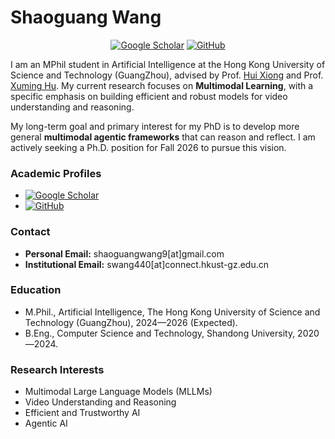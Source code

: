 <!-- 

[![senli1073](https://img.shields.io/badge/senli1073-github-blue?logo=github)](https://github.com/senli1073)

He is currently a Fellow in the Department of Earth and Planetary Sciences (EPS) at Harvard University.

#### Contact

Email: senli[at]fas.harvard.edu

#### Education
M.E., Computer Science and Technology, China University of Mining and Technology, 2022—2025.\
B.E., Data Science and Big Data Technology, China University of Mining and Technology, 2018—2022.

#### Research Interests
Deep Learning, Artificial Intelligence Seismology, Mine Microseismic.
 -->

# Shaoguang Wang


<p align="center" class="social-badges">
  <a href="https://scholar.google.com/citations?hl=en&user=WBhTMFAAAAAJ"><img alt="Google Scholar" src="https://img.shields.io/badge/Google_Scholar-Shaoguang_WANG-4285F4?logo=google-scholar&style=social"></a>
  <a href="https://github.com/shaoguangwang"><img alt="GitHub" src="https://img.shields.io/badge/GitHub-shaoguangwang-181717?logo=github&style=social"></a>
</p>

<!-- <p align="center" class="social-badges">
  <a href="https://scholar.google.com/citations?hl=en&user=WBhTMFAAAAAJ"><img alt="Google Scholar" src="https://img.shields.io/badge/Google_Scholar-Shaoguang_WANG-4285F4?logo=google-scholar&style=social"></a>
  <a href="<https://github.com/shaoguangwang>"><img alt="GitHub" src="<https://img.shields.io/badge/GitHub-shaoguangwang-181717?logo=github&style=social>"></a>
  <a href="mailto:shaoguangwang9@gmail.com"><img alt="Email" src="https://img.shields.io/badge/Email-shaoguangwang9-red?logo=gmail&style=social"></a>
</p> -->

I am an MPhil student in Artificial Intelligence at the Hong Kong University of Science and Technology (GuangZhou), advised by Prof. [Hui Xiong](https://scholar.google.com/citations?user=cVDF1tkAAAAJ&hl=en) and Prof. [Xuming Hu](https://xuminghu.github.io/). My current research focuses on **Multimodal Learning**, with a specific emphasis on building efficient and robust models for video understanding and reasoning.

My long-term goal and primary interest for my PhD is to develop more general **multimodal agentic frameworks** that can reason and reflect. I am actively seeking a Ph.D. position for Fall 2026 to pursue this vision.

### Academic Profiles
- [![Google Scholar](https://img.shields.io/badge/Google_Scholar-Shaoguang_WANG-4285F4?logo=google-scholar&style=social)](https://scholar.google.com/citations?hl=en&user=WBhTMFAAAAAJ)
- [![GitHub](https://img.shields.io/badge/GitHub-shaoguangwang-181717?logo=github&style=social)](https://github.com/shaoguangwang)

### Contact
- **Personal Email:** shaoguangwang9[at]gmail.com
- **Institutional Email:** swang440[at]connect.hkust-gz.edu.cn

### Education
- M.Phil., Artificial Intelligence, The Hong Kong University of Science and Technology (GuangZhou), 2024—2026 (Expected).
- B.Eng., Computer Science and Technology, Shandong University, 2020—2024.

### Research Interests
- Multimodal Large Language Models (MLLMs)
- Video Understanding and Reasoning
- Efficient and Trustworthy AI
- Agentic AI

